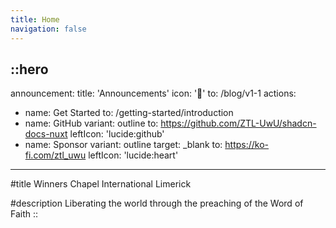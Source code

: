 ```yaml
---
title: Home
navigation: false
---
```


::hero
---
announcement:
  title: 'Announcements'
  icon: '🎉'
  to: /blog/v1-1
actions:
  - name: Get Started
    to: /getting-started/introduction
  - name: GitHub
    variant: outline
    to: https://github.com/ZTL-UwU/shadcn-docs-nuxt
    leftIcon: 'lucide:github'
  - name: Sponsor
    variant: outline
    target: _blank
    to: https://ko-fi.com/ztl_uwu
    leftIcon: 'lucide:heart'
---

#title
Winners Chapel International Limerick

#description
Liberating the world through the preaching of the Word of Faith
::



<div class="grid min-h-[140px] w-full place-items-center overflow-x-scroll rounded-lg p-6 lg:overflow-visible">
  <div class="grid grid-cols-2 gap-2">
    <div>
      <img class="object-cover object-center h-40 max-w-full rounded-lg md:h-60"
        src="https://images.unsplash.com/photo-1499696010180-025ef6e1a8f9?ixlib=rb-4.0.3&amp;ixid=MnwxMjA3fDB8MHxwaG90by1wYWdlfHx8fGVufDB8fHx8&amp;auto=format&amp;fit=crop&amp;w=1470&amp;q=80"
        alt="" />
    </div>
    <div>
      <img class="object-cover object-center h-40 max-w-full rounded-lg md:h-60"
        src="https://images.unsplash.com/photo-1432462770865-65b70566d673?ixid=MnwxMjA3fDB8MHxwaG90by1wYWdlfHx8fGVufDB8fHx8&amp;ixlib=rb-1.2.1&amp;auto=format&amp;fit=crop&amp;w=1950&amp;q=80"
        alt="" />
    </div>
    <div>
      <img class="object-cover object-center h-40 max-w-full rounded-lg md:h-60"
        src="https://images.unsplash.com/photo-1497436072909-60f360e1d4b1?ixlib=rb-4.0.3&amp;ixid=MnwxMjA3fDB8MHxwaG90by1wYWdlfHx8fGVufDB8fHx8&amp;auto=format&amp;fit=crop&amp;w=2560&amp;q=80"
        alt="" />
    </div>
    <div>
      <img class="object-cover object-center h-40 max-w-full rounded-lg md:h-60"
        src="https://images.unsplash.com/photo-1493246507139-91e8fad9978e?ixlib=rb-4.0.3&amp;ixid=MnwxMjA3fDB8MHxwaG90by1wYWdlfHx8fGVufDB8fHx8&amp;auto=format&amp;fit=crop&amp;w=2940&amp;q=80"
        alt="" />
    </div>
  </div>
</div>

